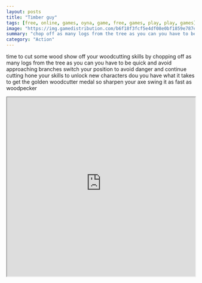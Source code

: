 ```yaml
---
layout: posts
title: "Timber guy"
tags: [free, online, games, oyna, game, free, games, play, play, games]
image: "https://img.gamedistribution.com/b6f18f3fcf5e4df08e0bf1859e787e19.jpg"
summary: "chop off as many logs from the tree as you can you have to be quick but watch out for approaching branches switch your position to avoid danger and continue cutting  free online games oyna game free games play play games"
category: "Action"
---
```


time to cut some wood show off your woodcutting skills by chopping off as many logs from the tree as you can you have to be quick and avoid approaching branches switch your position to avoid danger and continue cutting hone your skills to unlock new characters dou you have what it takes to get the golden woodcutter medal so sharpen your axe swing it as fast as woodpecker

<iframe width="100%" height="480px;" src="https://html5.gamedistribution.com/b6f18f3fcf5e4df08e0bf1859e787e19/"></iframe>